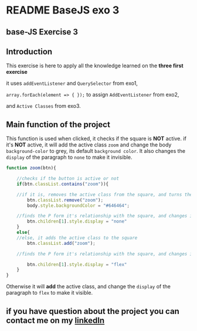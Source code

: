 # **README BaseJS exo 3**

## **base-JS Exercise 3**

## **Introduction**

This exercise is here to apply all the knowledge learned on the **three first exercise**

it uses `addEventListener` and `QuerySelector` from exo1,

`array.forEach(element => { });` to assign `AddEventListener` from exo2,

and `Active Classes` from exo3.

## **Main function of the project**


This function is used when clicked, it checks if the square is **NOT** active. if it's **NOT** active,
it will add the active class `zoom` and change the body `background-color` to grey, its default `background color`.
It also changes the `display` of the paragraph to `none` to make it invisible. 
```js
function zoom(btn){

    //checks if the button is active or not
    if(btn.classList.contains("zoom")){

    //if it is, removes the active class from the square, and turns the background back to grey.
        btn.classList.remove("zoom");
        body.style.backgroundColor = "#646464";

    //finds the P form it's relationship with the square, and changes it's display to hide it.
        btn.children[1].style.display = "none"
    }
    else{   
    //else, it adds the active class to the square 
        btn.classList.add("zoom");

    //finds the P form it's relationship with the square, and changes it's display to show it.

        btn.children[1].style.display = "flex"
    }
}

```
Otherwise it will **add** the active class,
and change the `display` of the paragraph to `flex` to make it visible.

## **if you have question about the project you can contact me on my [linkedIn](https://www.linkedin.com/in/nassim-hammoudi-8a5235334/)**
